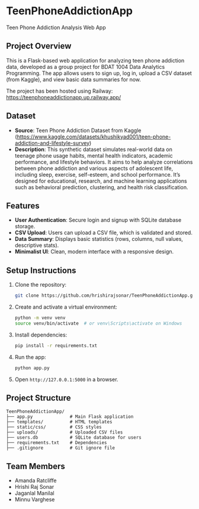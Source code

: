 # TeenPhoneAddictionApp
Teen Phone Addiction Analysis Web App

 ## Project Overview
 This is a Flask-based web application for analyzing teen phone addiction data, developed as a group project for BDAT 1004 Data Analytics Programming. The app allows users to sign up, log in, upload a CSV dataset (from Kaggle), and view basic data summaries for now.
 
 The project has been hosted using Railway: https://teenphoneaddictionapp.up.railway.app/

 ## Dataset
 - **Source**: Teen Phone Addiction Dataset from Kaggle (https://www.kaggle.com/datasets/khushikyad001/teen-phone-addiction-and-lifestyle-survey)
 - **Description**: This synthetic dataset simulates real-world data on teenage phone usage habits, mental health indicators, academic performance, and lifestyle behaviors. It aims to help analyze correlations between phone addiction and various aspects of adolescent life, including sleep, exercise, self-esteem, and school performance. It’s designed for educational, research, and machine learning applications such as behavioral prediction, clustering, and health risk classification.

 ## Features
 - **User Authentication**: Secure login and signup with SQLite database storage.
 - **CSV Upload**: Users can upload a CSV file, which is validated and stored.
 - **Data Summary**: Displays basic statistics (rows, columns, null values, descriptive stats).
 - **Minimalist UI**: Clean, modern interface with a responsive design.

 ## Setup Instructions
 1. Clone the repository:
    ```bash
    git clone https://github.com/hrishirajsonar/TeenPhoneAddictionApp.git
    ```
 2. Create and activate a virtual environment:
    ```bash
    python -m venv venv
    source venv/bin/activate  # or venv\Scripts\activate on Windows
    ```
 3. Install dependencies:
    ```bash
    pip install -r requirements.txt
    ```
 4. Run the app:
    ```bash
    python app.py
    ```
 5. Open `http://127.0.0.1:5000` in a browser.

 ## Project Structure
 ```
 TeenPhoneAddictionApp/
 ├── app.py              # Main Flask application
 ├── templates/          # HTML templates
 ├── static/css/         # CSS styles
 ├── uploads/            # Uploaded CSV files
 ├── users.db            # SQLite database for users
 ├── requirements.txt    # Dependencies
 ├── .gitignore          # Git ignore file
 ```

 ## Team Members
 - Amanda Ratcliffe
 - Hrishi Raj Sonar
 - Jaganlal Manilal
 - Minnu Varghese